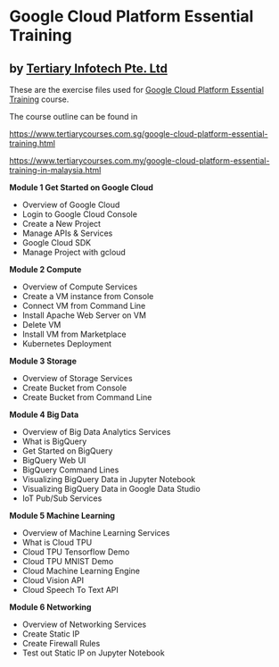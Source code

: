 # Google Cloud Platform Essential Training
## by [Tertiary Infotech Pte. Ltd](https://www.tertiarycourses.com.sg/)

These are the exercise files used for [Google Cloud Platform Essential Training](https://www.tertiarycourses.com.sg/google-cloud-platform-essential-training.html) course. 

The course outline can be found in 

https://www.tertiarycourses.com.sg/google-cloud-platform-essential-training.html

https://www.tertiarycourses.com.my/google-cloud-platform-essential-training-in-malaysia.html

<p><strong>Module 1 Get Started on Google Cloud</strong> </p>
<ul>
<li>Overview of Google Cloud&nbsp;</li>
<li>Login to Google Cloud Console</li>
<li>Create a New Project</li>
<li>Manage APIs &amp; Services</li>
<li>Google Cloud SDK</li>
<li>Manage Project with gcloud</li>
</ul>
<p><strong>Module 2 Compute</strong></p>
<ul>
<li>Overview of Compute Services</li>
<li>Create a VM instance from Console</li>
<li>Connect VM from Command Line</li>
<li>Install Apache Web Server on VM</li>
<li>Delete VM</li>
<li>Install VM from Marketplace</li>
<li>Kubernetes Deployment</li>
</ul>
<p><strong>Module 3 Storage</strong> </p>
<ul>
<li>Overview of Storage Services&nbsp;</li>
<li>Create Bucket from Console&nbsp;</li>
<li>Create Bucket from Command Line</li>
</ul>
<p><strong>Module 4 Big Data</strong></p>
<ul>
<li>Overview of Big Data Analytics Services</li>
<li>What is BigQuery</li>
<li>Get Started on BigQuery</li>
<li>BigQuery Web UI</li>
<li>BigQuery Command Lines</li>
<li>Visualizing BigQuery Data in Jupyter Notebook</li>
<li>Visualizing BigQuery Data in Google Data Studio</li>
<li>IoT Pub/Sub Services</li>
</ul>
<p><strong>Module 5 Machine Learning</strong></p>
<ul>
<li>Overview of Machine Learning Services&nbsp;</li>
<li>What is Cloud TPU</li>
<li>Cloud TPU Tensorflow Demo</li>
<li>Cloud TPU MNIST Demo</li>
<li>Cloud Machine Learning Engine</li>
<li>Cloud Vision API</li>
<li>Cloud Speech To Text API</li>
</ul>
<p><strong>Module 6 Networking</strong></p>
<ul>
<li>Overview of Networking Services</li>
<li>Create Static IP</li>
<li>Create Firewall Rules</li>
<li>Test out Static IP on Jupyter Notebook</li>
</ul>

